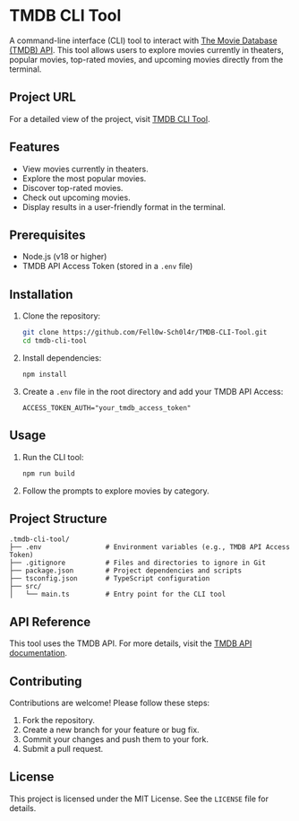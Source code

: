 # TMDB CLI Tool

A command-line interface (CLI) tool to interact with [The Movie Database (TMDB) API](https://www.themoviedb.org/documentation/api). This tool allows users to explore movies currently in theaters, popular movies, top-rated movies, and upcoming movies directly from the terminal.

## Project URL

For a detailed view of the project, visit [TMDB CLI Tool](https://roadmap.sh/projects/tmdb-cli).

## Features

-   View movies currently in theaters.
-   Explore the most popular movies.
-   Discover top-rated movies.
-   Check out upcoming movies.
-   Display results in a user-friendly format in the terminal.

## Prerequisites

-   Node.js (v18 or higher)
-   TMDB API Access Token (stored in a `.env` file)

## Installation

1. Clone the repository:

    ```bash
    git clone https://github.com/Fell0w-Sch0l4r/TMDB-CLI-Tool.git
    cd tmdb-cli-tool
    ```

2. Install dependencies:

    ```bash
    npm install
    ```

3. Create a `.env` file in the root directory and add your TMDB API Access:
    ```env
    ACCESS_TOKEN_AUTH="your_tmdb_access_token"
    ```

## Usage

1. Run the CLI tool:

    ```bash
    npm run build
    ```

2. Follow the prompts to explore movies by category.

## Project Structure

```
.tmdb-cli-tool/
├── .env                # Environment variables (e.g., TMDB API Access Token)
├── .gitignore          # Files and directories to ignore in Git
├── package.json        # Project dependencies and scripts
├── tsconfig.json       # TypeScript configuration
├── src/
│   └── main.ts         # Entry point for the CLI tool
```

## API Reference

This tool uses the TMDB API. For more details, visit the [TMDB API documentation](https://www.themoviedb.org/documentation/api).

## Contributing

Contributions are welcome! Please follow these steps:

1. Fork the repository.
2. Create a new branch for your feature or bug fix.
3. Commit your changes and push them to your fork.
4. Submit a pull request.

## License

This project is licensed under the MIT License. See the `LICENSE` file for details.

